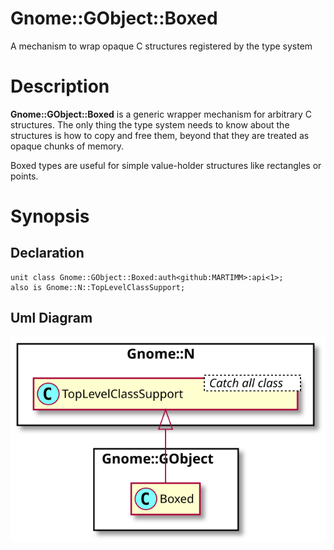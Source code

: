 Gnome::GObject::Boxed
=====================

A mechanism to wrap opaque C structures registered by the type system

Description
===========

**Gnome::GObject::Boxed** is a generic wrapper mechanism for arbitrary C structures. The only thing the type system needs to know about the structures is how to copy and free them, beyond that they are treated as opaque chunks of memory.

Boxed types are useful for simple value-holder structures like rectangles or points.

Synopsis
========

Declaration
-----------

    unit class Gnome::GObject::Boxed:auth<github:MARTIMM>:api<1>;
    also is Gnome::N::TopLevelClassSupport;

Uml Diagram
-----------

![](plantuml/Boxed.svg)

